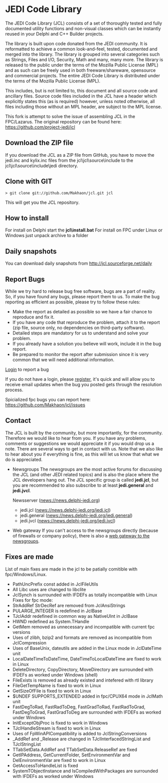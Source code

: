 JEDI Code Library
=================

The JEDI Code Library (JCL) consists of a set of thoroughly tested and fully documented
utility functions and non-visual classes which can be instantly reused in your Delphi
and C++ Builder projects.

The library is built upon code donated from the JEDI community. It is reformatted to achieve
a common look-and-feel, tested, documented and merged into the library. The library is
grouped into several categories such as Strings, Files and I/O, Security, Math and many, many
more. The library is released to the public under the terms of the Mozilla Public License (MPL)
and as such can be freely used in both freeware/shareware, opensource and commercial projects.
The entire JEDI Code Library is distributed under the terms of the Mozilla Public License (MPL).

This includes, but is not limited to, this document and all source code and ancillary files.
Source code files included in the JCL have a header which explicitly states this (as is required)
however, unless noted otherwise, all files including those without an MPL header, are subject
to the MPL license.

This fork is attempt to solve the issue of assembling JCL in the FPC/Lazarus.
The original repository can be found here: https://github.com/project-jedi/jcl

Download the ZIP file
---------------------
If you download the JCL as a ZIP file from GitHub, you have to move the jedi.inc and
kylix.inc files from the jcl\jcl\source\include to the
jcl\jcl\source\include\jedi directory.

Clone with GIT
--------------
```
> git clone git://github.com/Makhaon/jcl.git jcl
```

This will get you the JCL repository.

How to install
--------------
For install on Delphi start the **jcl\install.bat**
For install on FPC under Linux or Windows just unpack archive to a folder

Daily snapshots
---------------
You can download daily snapshots from <http://jcl.sourceforge.net/daily>

Report Bugs
-----------
While we try hard to release bug free software, bugs are a part of reality. So, if you have found any bugs,
please report them to us. To make the bug reporting as efficient as possible, please try to follow these rules:

- Make the report as detailed as possible so we have a fair chance to reproduce and fix it.
- If you have any code that reproduce the problem, attach it to the report (zip file, source only, no dependencies on third-party software).
- Detailed steps are mandatory for us to understand and solve your problem. 
- If you already have a solution you believe will work, include it in the bug report.
- Be prepared to monitor the report after submission since it is very common that we will need additional information.

[Login](http://issuetracker.delphi-jedi.org/my_view_page.php) to report a bug

If you do not have a login, please [register](http://issuetracker.delphi-jedi.org/signup_page.php), it's quick and will allow you
to receive email updates when the bug you posted gets through the resolution process.

Spicialized fpc bugs you can report here: https://github.com/Makhaon/jcl/issues

Contact
-------
The JCL is built by the community, but more importantly, for the community. Therefore we would like to hear from you. If you have
any problems, comments or suggestions we would appreciate it if you would drop us a note. There are several ways to get in contact with us.
Note that we also like to hear about you if everything is fine, as this will let us know that what we do is appreciated.

- Newsgroups
  The newsgroups are the most active forums for discussing the JCL (and other JEDI related topics) and is also the place where the
  JCL developers hang out. The JCL specific group is called **jedi.jcl**, but you are recommended to also subscribe to at least
  **jedi.general** and **jedi.jvcl**.

  Newsserver (<news://news.delphi-jedi.org>)
    - jedi.jcl (<news://news.delphi-jedi.org/jedi.jcl>)
    - jedi.general (<news://news.delphi-jedi.org/jedi.general>)
    - jedi.jvcl (<news://news.delphi-jedi.org/jedi.jvcl>)

- Web gateway
  If you can't access to the newsgroups directly (because of firewalls or company policy), there is also a [web gateway to the newsgroups](http://newsportal.delphi-jedi.org/).

Fixes are made
-------
List of main fixes are made in the jcl to be patially comitible with fpc/Windows/Linux.
- PathUncPrefix const added in JclFileUtils
- All Libc uses are changed to libclite
- JclSynch is surrounded with IFDEFs as totally incompatible with Linux
Fixes for fpc mode:
- StrAddRef StrDecRef are removed from JclAnsiStrings
- PULARGE_INTEGER is redefined in JclBase
- TJclAddr redefined in common way as NativeUInt in JclBase
- HWND redefined as System.THandle
- GetMem removed as unnecessary and incompatible with current fpc versions
- Uses of zlibh, bzip2 and formats are removed as incompatible from JclCompression
- Uses of BaseUnix, dateutils are added in the Linux mode in JclDateTime unit
- LocalDateTimeToDateTime, DateTimeToLocalDateTime are fixed to work in Linux
- DeleteDirectory, CopyDirectory, MoveDirectory are surrounded with IFDEFs as worked under Windows (shell)
- FileExists is removed as already existed and intefered with rtl library
- FileGetTempName is fixed to work in Linux
- GetSizeOfFile is fixed to work in Linux
- $UNDEF SUPPORTS_EXTENDED added in fpc/CPUX64 mode in JclMath unit
- FastDegToRad, FastRadToDeg, FastGradToRad, FastRadToGrad, FastDegToGrad, FastGradToDeg are surrounded with IFDEFs as worked under Windows
- InitExceptObjProc is fixed to work in Windows
- TJclHandleStream is fixed to work in Linux
- Uses of FpWinAPICompatibility is added to JclStringConversions
- _AddRef and _Release are changed in TJclInterfacedStringList and TJclStringList 
- TTabSetData.AddRef and TTabSetData.ReleaseRef are fixed
- GetIPAddress, GetCurrentFolder, SetEnvironmentVar and DelEnvironmentVar are fixed to work in Linux
- GetAccessToHandleList is fixed
- SystemTObjectInstance and IsCompiledWithPackages are surrounded with IFDEFs as worked under Windows
